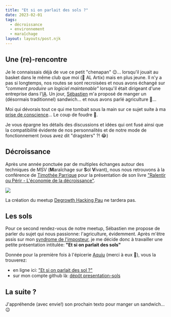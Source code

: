 ```yaml
---
title: "Et si on parlait des sols ?"
date: 2023-02-01
tags:
  - décroissance
  - environnement
  - maraîchage
layout: layouts/post.njk
---
```


## Une (re)-rencontre

Je le connaissais déjà de vue ce petit "chenapan" 😉... lorsqu'il jouait au basket dans le même club que moi (🏀 AL Artix) mais en plus jeune. Il n'y a pas si longtemps, nos routes se sont recroisées et nous avons échangé sur _"comment produire un logiciel maintenable"_ lorsqu'il était dirigeant d'une entreprise dans l'[IA](https://fr.wikipedia.org/wiki/Intelligence_artificielle). Un jour, [Sébastien](https://www.linkedin.com/in/s%C3%A9bastien-loustau-b57b4555/) m'a proposé de manger un (désormais traditionnel) sandwich... et nous avons parlé agriculture 🌱...

Moi qui dévorais tout ce qui me tombait sous la main sur ce sujet suite à ma [prise de conscience](/posts/guide-effondrement)...
Le coup de foudre 🤩.

Je vous épargne les détails des discussions et idées qui ont fusé ainsi que la compatibilité évidente de nos personnalités et de notre mode de fonctionnement (vous avez dit "dragsters" ?! 😂)

## Décroissance

Après une année ponctuée par de multiples échanges autour des techniques de MSV (**M**araîchage sur **S**ol **V**ivant), nous nous retrouvons à la conférence de [Timothée Parrique](https://www.linkedin.com/in/timoth%C3%A9e-parrique-7b593450/) pour la présentation de son livre ["Ralentir ou Périr - L'économie de la décroissance"](https://www.librairiesindependantes.com/product/9782021508093/).

<div class="flex justify-center">
  <img class="max-w-sm post-img" src="/static/img/ralentir-ou-perir.jpg">
</div>


La création du meetup [Degrowth Hacking Pau](https://www.meetup.com/degrowth-hacking-pau/) ne tardera pas.

## Les sols

Pour ce second rendez-vous de notre meetup, Sébastien me propose de parler du sujet qui nous passionne: l'agriculture, évidemment. Après m'être assis sur mon [syndrome de l'imposteur](https://fr.wikipedia.org/wiki/Syndrome_de_l%27imposteur), je me décide donc à travailler une petite présentation intitulée: **"Et si on parlait des sols"**

Donnée pour la première fois à l'épicerie [Aquiu](https://aquiu.fr/) (merci à eux 🙏), vous la trouverez:
- en ligne ici: ["Et si on parlait des sol ?"](https://presentation-sols.netlify.app)
- sur mon compte github là: [dépôt presentation-sols](https://github.com/pierreroth64/presentation-sols)

## La suite ?

J'appréhende (avec envie!) son prochain texto pour manger un sandwich... 😉

